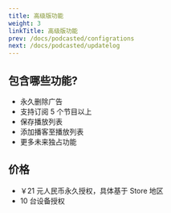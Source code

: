 ```yaml
---
title: 高级版功能
weight: 3
linkTitle: 高级版功能
prev: /docs/podcasted/configrations
next: /docs/podcasted/updatelog
---
```


<!--more-->

## 包含哪些功能?

- 永久删除广告
- 支持订阅 5 个节目以上
- 保存播放列表
- 添加播客至播放列表
- 更多未来独占功能

## 价格

- ￥21 元人民币永久授权，具体基于 Store 地区
- 10 台设备授权
